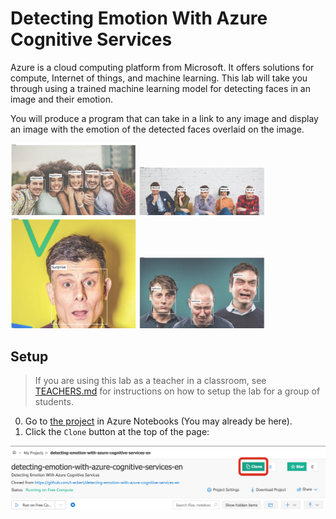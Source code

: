 # Detecting Emotion With Azure Cognitive Services

Azure is a cloud computing platform from Microsoft. It offers solutions for compute, Internet of things, and machine learning. This lab will take you through using a trained machine learning model for detecting faces in an image and their emotion.  

You will produce a program that can take in a link to any image and display an image with the emotion of the detected faces overlaid on the image.  

<img src="Images/group_1.jpeg" width="40%" />
<img src="Images/group_2.jpeg" width="40%" />
<img src="Images/individual_1.jpeg" width="40%" />
<img src="Images/group_3.jpeg" width="40%" />

## Setup

> If you are using this lab as a teacher in a classroom, see [TEACHERS.md](./TEACHERS.md) for instructions on how to setup the lab for a group of students.

0. Go to [the project](https://notebooks.azure.com/t-eckert/projects/acs-emotion) in Azure Notebooks (You may already be here).
1. Click the `Clone` button at the top of the page: 

![](./Images/setup_instruction_1.png)